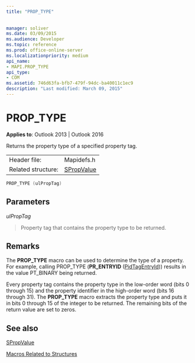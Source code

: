 ```yaml
---
title: "PROP_TYPE"
 
 
manager: soliver
ms.date: 03/09/2015
ms.audience: Developer
ms.topic: reference
ms.prod: office-online-server
ms.localizationpriority: medium
api_name:
- MAPI.PROP_TYPE
api_type:
- COM
ms.assetid: 746d63fa-bfb7-479f-94dc-ba40011c1ec9
description: "Last modified: March 09, 2015"
---
```


# PROP_TYPE

  
  
**Applies to**: Outlook 2013 | Outlook 2016 
  
Returns the property type of a specified property tag.
  
|||
|:-----|:-----|
|Header file:  <br/> |Mapidefs.h  <br/> |
|Related structure:  <br/> |[SPropValue](spropvalue.md) <br/> |
   
```cpp
PROP_TYPE (ulPropTag)
```

## Parameters

 _ulPropTag_
  
> Property tag that contains the property type to be returned.
    
## Remarks

The **PROP_TYPE** macro can be used to determine the type of a property. For example, calling PROP_TYPE (**PR_ENTRYID** ([PidTagEntryId](pidtagentryid-canonical-property.md))) results in the value PT_BINARY being returned.
  
Every property tag contains the property type in the low-order word (bits 0 through 15) and the property identifier in the high-order word (bits 16 through 31). The **PROP_TYPE** macro extracts the property type and puts it in bits 0 through 15 of the integer to be returned. The remaining bits of the return value are set to zeros. 
  
## See also



[SPropValue](spropvalue.md)


[Macros Related to Structures](macros-related-to-structures.md)

